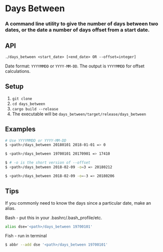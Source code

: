 # Days Between
### A command line utility to give the number of days between two dates, or the date a number of days offset from a start date.

## API
`./days_between <start_date> [<end_date> OR --offset=integer]`

Date format: `YYYYMMDD` or `YYYY-MM-DD`. The output is `YYYYMMDD` for offset calculations.

## Setup

1. `git clone`
1. `cd days_between`
1. `cargo build --release`
1. The executable will be `days_between/target/release/days_between`

## Examples
```bash
# Use YYYYMMDD or YYYY-MM-DD
$ <path>/days_between 20180101 2018-01-01 => 0
```
```bash
$ <path>/days_between 19700101 20170901 => 17410
```
```bash
$ # -o is the short version of --offset
$ <path>/days_between 2018-02-09 -o=3 => 20180212
```
```bash
$ <path>/days_between 2018-02-09 -o=-3 => 20180206
```

## Tips
If you commonly need to know the days since a particular date, make an alias.

Bash - put this in your .bashrc/.bash_profile/etc.
```bash
alias dse='<path>/days_between 19700101'
```

Fish - run in terminal
```bash
$ abbr --add dse '<path>/days_between 19700101'
```
